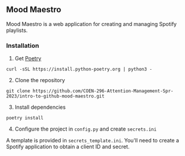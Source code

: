 ## Mood Maestro

Mood Maestro is a web application for creating and managing Spotify playlists.


### Installation

1. Get [Poetry](https://python-poetry.org/docs/)

```
curl -sSL https://install.python-poetry.org | python3 -
```

2. Clone the repository

```
git clone https://github.com/COEN-296-Attention-Management-Spr-2023/intro-to-github-mood-maestro.git
```

3. Install dependencies

```
poetry install
```

4. Configure the project in `config.py` and create `secrets.ini`

A template is provided in `secrets_template.ini`. You'll need to create a Spotify application to obtain a client ID and secret.

### 